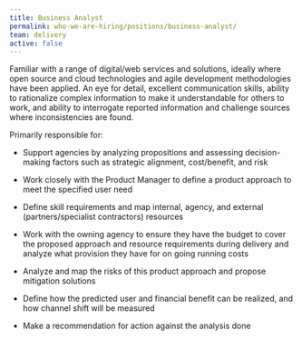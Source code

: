 ```yaml
---
title: Business Analyst
permalink: who-we-are-hiring/positions/business-analyst/
team: delivery
active: false
---
```


Familiar with a range of digital/web services and solutions, ideally
where open source and cloud technologies and agile development
methodologies have been applied. An eye for detail, excellent
communication skills, ability to rationalize complex information to make
it understandable for others to work, and ability to interrogate
reported information and challenge sources where inconsistencies are
found.

Primarily responsible for:

-   Support agencies by analyzing propositions and assessing
decision-making factors such as strategic alignment, cost/benefit,
and risk

-   Work closely with the Product Manager to define a product approach
to meet the specified user need

-   Define skill requirements and map internal, agency, and external
(partners/specialist contractors) resources

-   Work with the owning agency to ensure they have the budget to cover
the proposed approach and resource requirements during delivery
and analyze what provision they have for on going running costs

-   Analyze and map the risks of this product approach and propose
mitigation solutions

-   Define how the predicted user and financial benefit can be realized,
and how channel shift will be measured

-   Make a recommendation for action against the analysis done
